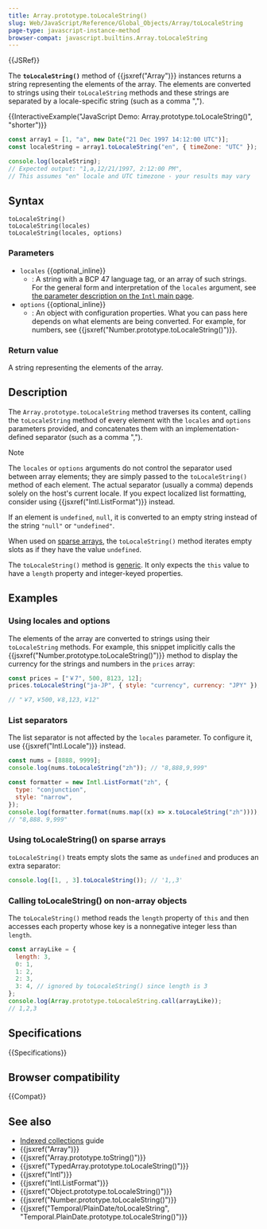 ```yaml
---
title: Array.prototype.toLocaleString()
slug: Web/JavaScript/Reference/Global_Objects/Array/toLocaleString
page-type: javascript-instance-method
browser-compat: javascript.builtins.Array.toLocaleString
---
```


{{JSRef}}

The **`toLocaleString()`** method of {{jsxref("Array")}} instances returns a string representing
the elements of the array. The elements are converted to strings using their
`toLocaleString` methods and these strings are separated by a locale-specific
string (such as a comma ",").

{{InteractiveExample("JavaScript Demo: Array.prototype.toLocaleString()", "shorter")}}

```js interactive-example
const array1 = [1, "a", new Date("21 Dec 1997 14:12:00 UTC")];
const localeString = array1.toLocaleString("en", { timeZone: "UTC" });

console.log(localeString);
// Expected output: "1,a,12/21/1997, 2:12:00 PM",
// This assumes "en" locale and UTC timezone - your results may vary
```

## Syntax

```js-nolint
toLocaleString()
toLocaleString(locales)
toLocaleString(locales, options)
```

### Parameters

- `locales` {{optional_inline}}
  - : A string with a BCP 47 language tag, or an array of such strings. For the general form and interpretation of the `locales` argument, see [the parameter description on the `Intl` main page](/en-US/docs/Web/JavaScript/Reference/Global_Objects/Intl#locales_argument).
- `options` {{optional_inline}}
  - : An object with configuration properties. What you can pass here depends on what elements are being converted. For example, for numbers, see {{jsxref("Number.prototype.toLocaleString()")}}.

### Return value

A string representing the elements of the array.

## Description

The `Array.prototype.toLocaleString` method traverses its content, calling the `toLocaleString` method of every element with the `locales` and `options` parameters provided, and concatenates them with an implementation-defined separator (such as a comma ",").

> [!NOTE]
> The `locales` or `options` arguments do not control the separator used between array elements; they are simply passed to the `toLocaleString()` method of each element. The actual separator (usually a comma) depends solely on the host's current locale. If you expect localized list formatting, consider using {{jsxref("Intl.ListFormat")}} instead.

If an element is `undefined`, `null`, it is converted to an empty string instead of the string `"null"` or `"undefined"`.

When used on [sparse arrays](/en-US/docs/Web/JavaScript/Guide/Indexed_collections#sparse_arrays), the `toLocaleString()` method iterates empty slots as if they have the value `undefined`.

The `toLocaleString()` method is [generic](/en-US/docs/Web/JavaScript/Reference/Global_Objects/Array#generic_array_methods). It only expects the `this` value to have a `length` property and integer-keyed properties.

## Examples

### Using locales and options

The elements of the array are converted to strings using their `toLocaleString` methods. For example, this snippet implicitly calls the {{jsxref("Number.prototype.toLocaleString()")}} method to display the currency for the strings and numbers in the `prices` array:

```js
const prices = ["￥7", 500, 8123, 12];
prices.toLocaleString("ja-JP", { style: "currency", currency: "JPY" });

// "￥7,￥500,￥8,123,￥12"
```

### List separators

The list separator is not affected by the `locales` parameter. To configure it, use {{jsxref("Intl.Locale")}} instead.

```js
const nums = [8888, 9999];
console.log(nums.toLocaleString("zh")); // "8,888,9,999"

const formatter = new Intl.ListFormat("zh", {
  type: "conjunction",
  style: "narrow",
});
console.log(formatter.format(nums.map((x) => x.toLocaleString("zh"))));
// "8,888、9,999"
```

### Using toLocaleString() on sparse arrays

`toLocaleString()` treats empty slots the same as `undefined` and produces an extra separator:

```js
console.log([1, , 3].toLocaleString()); // '1,,3'
```

### Calling toLocaleString() on non-array objects

The `toLocaleString()` method reads the `length` property of `this` and then accesses each property whose key is a nonnegative integer less than `length`.

```js
const arrayLike = {
  length: 3,
  0: 1,
  1: 2,
  2: 3,
  3: 4, // ignored by toLocaleString() since length is 3
};
console.log(Array.prototype.toLocaleString.call(arrayLike));
// 1,2,3
```

## Specifications

{{Specifications}}

## Browser compatibility

{{Compat}}

## See also

- [Indexed collections](/en-US/docs/Web/JavaScript/Guide/Indexed_collections) guide
- {{jsxref("Array")}}
- {{jsxref("Array.prototype.toString()")}}
- {{jsxref("TypedArray.prototype.toLocaleString()")}}
- {{jsxref("Intl")}}
- {{jsxref("Intl.ListFormat")}}
- {{jsxref("Object.prototype.toLocaleString()")}}
- {{jsxref("Number.prototype.toLocaleString()")}}
- {{jsxref("Temporal/PlainDate/toLocaleString", "Temporal.PlainDate.prototype.toLocaleString()")}}
